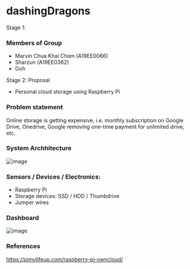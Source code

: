# dashingDragons

Stage 1:
### Members of Group
- Marvin Chua Khai Chien (A19EE0066)
- Sharzun (A19EE0362)
- Goh

Stage 2: Proposal
- Personal cloud storage using Raspberry Pi

### Problem statement
Online storage is getting expensive, i.e. monthly subscription on Google Drive, Onedrive, Google removing one-time payment for unlimited drive, etc.

### System Archhitecture
![image](https://user-images.githubusercontent.com/62568607/204985225-a3e782ec-bfbb-4165-807b-173c122a9836.png)

### Sensors / Devices / Electronics:
- Raspberry Pi
- Storage devices: SSD / HDD / Thumbdrive
- Jumper wires

### Dashboard
![image](https://user-images.githubusercontent.com/62568607/204986529-7095081f-0a76-4b14-ac8b-574ef2f4f171.png)

### References
https://pimylifeup.com/raspberry-pi-owncloud/
